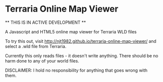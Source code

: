 Terraria Online Map Viewer
==========================

** THIS IS IN ACTIVE DEVELOPMENT **

A Javascript and HTML5 online map viewer for Terraria WLD files

To try this out, visit http://njt1982.github.io/terraria-online-map-viewer/ and select a .wld file from Terraria.


Currently this only reads files - it doesn't write anything. There should be no harm done to any of your world files.

DISCLAIMER: I hold no responsibility for anything that goes wrong with them.
